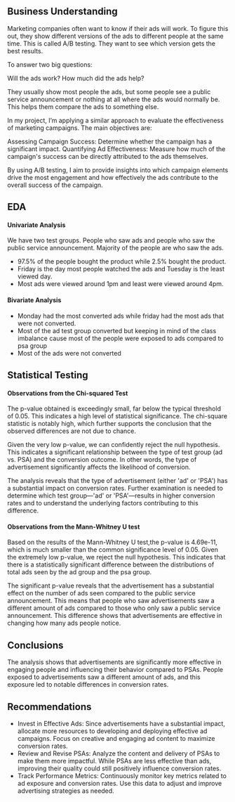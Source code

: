 ## Business Understanding
Marketing companies often want to know if their ads will work. To figure this out, they show different versions of the ads to different people at the same time. This is called A/B testing. They want to see which version gets the best results.

To answer two big questions:

Will the ads work?
How much did the ads help?

They usually show most people the ads, but some people see a public service announcement or nothing at all where the ads would normally be. This helps them compare the ads to something else.

In my project, I’m applying a similar approach to evaluate the effectiveness of marketing campaigns. The main objectives are:

Assessing Campaign Success: Determine whether the campaign has a significant impact.
Quantifying Ad Effectiveness: Measure how much of the campaign's success can be directly attributed to the ads themselves.

By using A/B testing, I aim to provide insights into which campaign elements drive the most engagement and how effectively the ads contribute to the overall success of the campaign.

## EDA

#### Univariate Analysis

 We have two test groups. People who saw ads and people who saw the public service announcement. Majority of the people are who saw the ads.
- 97.5% of the people bought the product while 2.5% bought the product.
- Friday is the day most people watched the ads and Tuesday is the least viewed day.
- Most ads were viewed around 1pm and least were viewed around 4pm.

#### Bivariate Analysis

- Monday had the most converted ads while friday had the most ads that were not converted.
- Most of the ad test group converted but keeping in mind of the class imbalance cause most of the people were exposed to ads compared to psa group
- Most of the ads were not converted

## Statistical Testing

#### Observations from the Chi-squared Test
The p-value obtained is exceedingly small, far below the typical threshold of 0.05. This indicates a high level of statistical significance. The chi-square statistic is notably high, which further supports the conclusion that the observed differences are not due to chance.

Given the very low p-value, we can confidently reject the null hypothesis. This indicates a significant relationship between the type of test group (ad vs. PSA) and the conversion outcome. In other words, the type of advertisement significantly affects the likelihood of conversion.

The analysis reveals that the type of advertisement (either 'ad' or 'PSA') has a substantial impact on conversion rates. Further examination is needed to determine which test group—'ad' or 'PSA'—results in higher conversion rates and to understand the underlying factors contributing to this difference.

#### Observations from the Mann-Whitney U test

Based on the results of the Mann-Whitney U test,the p-value is 4.69e-11, which is much smaller than the common significance level of 0.05. Given the extremely low p-value, we reject the null hypothesis. This indicates that there is a statistically significant difference between the distributions of total ads seen by the ad group and the psa group.

The significant p-value reveals that the advertisement has a substantial effect on the number of ads seen compared to the public service announcement. This means that people who saw advertisements saw a different amount of ads compared to those who only saw a public service announcement. This difference shows that advertisements are effective in changing how many ads people notice.

## Conclusions
The analysis shows that advertisements are significantly more effective in engaging people and influencing their behavior compared to PSAs. People exposed to advertisements saw a different amount of ads, and this exposure led to notable differences in conversion rates.

## Recommendations 
- Invest in Effective Ads: Since advertisements have a substantial impact, allocate more resources to developing and deploying effective ad campaigns. Focus on creative and engaging ad content to maximize conversion rates.
- Review and Revise PSAs: Analyze the content and delivery of PSAs to make them more impactful. While PSAs are less effective than ads, improving their quality could still positively influence conversion rates.
- Track Performance Metrics: Continuously monitor key metrics related to ad exposure and conversion rates. Use this data to adjust and improve advertising strategies as needed.